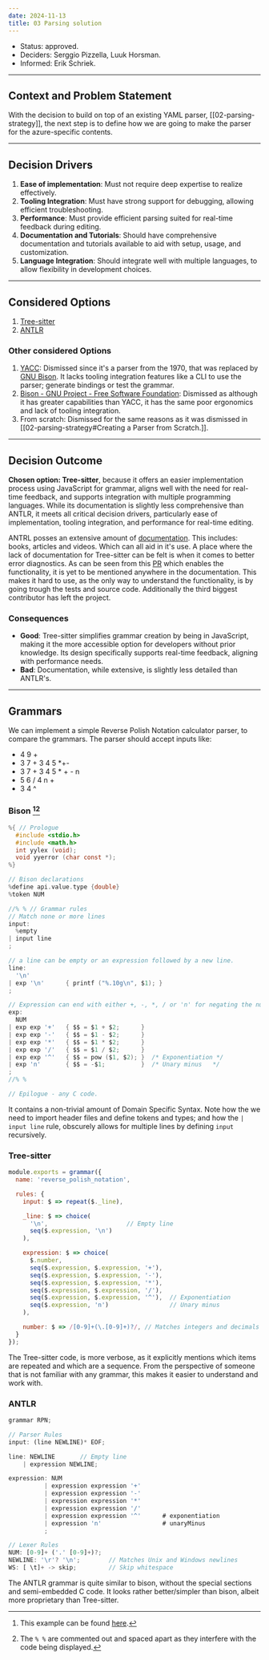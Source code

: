 ```yaml
---
date: 2024-11-13
title: 03 Parsing solution
---
```

- Status: approved.
- Deciders: Serggio Pizzella, Luuk Horsman.
- Informed: Erik Schriek.

---
## Context and Problem Statement
With the decision to build on top of an existing YAML parser, [[02-parsing-strategy]], the next step is to define how we are going to make the parser for the azure-specific contents.

---
## Decision Drivers
1. **Ease of implementation**: Must not require deep expertise to realize effectively.
2. **Tooling Integration**:  Must have strong support for debugging, allowing efficient troubleshooting.
1. **Performance**: Must provide efficient parsing suited for real-time feedback during editing.
3. **Documentation and Tutorials**: Should have comprehensive documentation and tutorials available to aid with setup, usage, and customization.
1. **Language Integration**: Should integrate well with multiple languages, to allow flexibility in development choices.

---
## Considered Options
1. [Tree-sitter](https://tree-sitter.github.io/tree-sitter/)
1. [ANTLR](https://www.antlr.org/)

### Other considered Options
1. [YACC](https://en.wikipedia.org/wiki/Yacc): Dismissed since it's a parser from the 1970, that was replaced by [GNU Bison](https://en.wikipedia.org/wiki/GNU_Bison). It lacks tooling integration features like a CLI to use the parser; generate bindings or test the grammar.
1. [Bison - GNU Project - Free Software Foundation](https://www.gnu.org/software/bison/): Dismissed as although it has greater capabilities than YACC, it has the same poor ergonomics and lack of tooling integration.
2. From scratch: Dismissed for the same reasons as it was dismissed in [[02-parsing-strategy#Creating a Parser from Scratch.]].

---
## Decision Outcome
**Chosen option: Tree-sitter**, because it offers an easier implementation process using JavaScript for grammar, aligns well with the need for real-time feedback, and supports integration with multiple programming languages. While its documentation is slightly less comprehensive than ANTLR, it meets all critical decision drivers, particularly ease of implementation, tooling integration, and performance for real-time editing.

ANTRL posses an extensive amount of [documentation](https://github.com/antlr/antlr4/blob/master/doc/index.md). This includes: books, articles and videos. Which can all aid in it's use. 
A place where the lack of documentation for Tree-sitter can be felt is when it comes to better error diagnostics. As can be seen from this [PR](https://github.com/tree-sitter/tree-sitter/pull/2324) which enables the functionality, it is yet to be mentioned anywhere in the documentation. This makes it hard to use, as the only way to understand the functionality, is by going trough the tests and source code. Additionally the third biggest contributor has left the project. 
### Consequences
- **Good**: Tree-sitter simplifies grammar creation by being in JavaScript, making it the more accessible option for developers without prior knowledge. Its design specifically supports real-time feedback, aligning with performance needs.
- **Bad**: Documentation, while extensive, is slightly less detailed than ANTLR's.

---
## Grammars
We can implement a simple Reverse Polish Notation calculator parser, to compare the grammars. The parser should accept inputs like:
- 4 9 +
- 3 7 + 3 4 5 *+-
- 3 7 + 3 4 5 * + - n
- 5 6 / 4 n +
- 3 4 ^
### Bison [^1][^2]
```c grammer.j
%{ // Prologue
  #include <stdio.h>
  #include <math.h>
  int yylex (void);
  void yyerror (char const *);
%}

// Bison declarations
%define api.value.type {double}
%token NUM

//% % // Grammar rules
// Match none or more lines
input:
  %empty
| input line
;

// a line can be empty or an expression followed by a new line.
line:
  '\n'
| exp '\n'      { printf ("%.10g\n", $1); }
;

// Expression can end with either +, -, *, / or 'n' for negating the number.
exp:
  NUM
| exp exp '+'   { $$ = $1 + $2;      }
| exp exp '-'   { $$ = $1 - $2;      }
| exp exp '*'   { $$ = $1 * $2;      }
| exp exp '/'   { $$ = $1 / $2;      }
| exp exp '^'   { $$ = pow ($1, $2); }  /* Exponentiation */
| exp 'n'       { $$ = -$1;          }  /* Unary minus   */
;
//% %

// Epilogue - any C code.
```
[^1]: This example can be found [here](https://www.gnu.org/software/bison/manual/bison.html#RPN-Calc).
[^2]: The `% %` are commented out and spaced apart as they interfere with the code being displayed.

It contains a non-trivial amount of Domain Specific Syntax. Note how the we need to import header files and define tokens and types; and how the `| input line` rule, obscurely allows for multiple lines by defining `input` recursively.

### Tree-sitter
```js grammmar.js
module.exports = grammar({
  name: 'reverse_polish_notation',

  rules: {
    input: $ => repeat($._line),

    _line: $ => choice(
      '\n',                      // Empty line
      seq($.expression, '\n')
    ),

    expression: $ => choice(
      $.number,
      seq($.expression, $.expression, '+'),
      seq($.expression, $.expression, '-'),
      seq($.expression, $.expression, '*'),
      seq($.expression, $.expression, '/'),
      seq($.expression, $.expression, '^'),  // Exponentiation
      seq($.expression, 'n')                 // Unary minus
    ),

    number: $ => /[0-9]+(\.[0-9]+)?/, // Matches integers and decimals
  }
});
```

The Tree-sitter code, is more verbose, as it explicitly mentions which items are repeated and which are a sequence.  From the perspective of someone that is not familiar with any grammar, this makes it easier to understand and work with.

### ANTLR
```js
grammar RPN;

// Parser Rules
input: (line NEWLINE)* EOF;

line: NEWLINE       // Empty line
    | expression NEWLINE;

expression: NUM                       
          | expression expression '+'
          | expression expression '-'
          | expression expression '*'
          | expression expression '/' 
          | expression expression '^'      # exponentiation
          | expression 'n'                 # unaryMinus
          ;

// Lexer Rules
NUM: [0-9]+ ('.' [0-9]+)?; 
NEWLINE: '\r'? '\n';        // Matches Unix and Windows newlines
WS: [ \t]+ -> skip;         // Skip whitespace
```

The ANTLR grammar is quite similar to bison, without the special sections and semi-embedded C code. It looks rather better/simpler than bison, albeit more proprietary than Tree-sitter.


